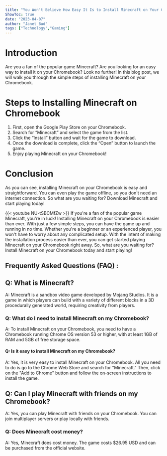 ```yaml
---
title: "You Won't Believe How Easy It Is to Install Minecraft on Your Chromebook!"
ShowToc: true 
date: "2023-04-07"
author: "Janet Bud" 
tags: ["Technology","Gaming"]
---
```

# Introduction
Are you a fan of the popular game Minecraft? Are you looking for an easy way to install it on your Chromebook? Look no further! In this blog post, we will walk you through the simple steps of installing Minecraft on your Chromebook. 

# Steps to Installing Minecraft on Chromebook
1. First, open the Google Play Store on your Chromebook.
2. Search for “Minecraft” and select the game from the list.
3. Click the “Install” button and wait for the game to download.
4. Once the download is complete, click the “Open” button to launch the game.
5. Enjoy playing Minecraft on your Chromebook!

# Conclusion
As you can see, installing Minecraft on your Chromebook is easy and straightforward. You can even play the game offline, so you don't need an internet connection. So what are you waiting for? Download Minecraft and start playing today!

{{< youtube NU-tSBCMfZw >}} 
If you're a fan of the popular game Minecraft, you're in luck! Installing Minecraft on your Chromebook is easier than ever. With just a few simple steps, you can have the game up and running in no time. Whether you're a beginner or an experienced player, you won't have to worry about any complicated setup. With the intent of making the installation process easier than ever, you can get started playing Minecraft on your Chromebook right away. So, what are you waiting for? Install Minecraft on your Chromebook today and start playing!

## Frequently Asked Questions (FAQ) :
<h2>Q: What is Minecraft?</h2>

A: Minecraft is a sandbox video game developed by Mojang Studios. It is a game in which players can build with a variety of different blocks in a 3D procedurally generated world, requiring creativity from players.

<h3>Q: What do I need to install Minecraft on my Chromebook?</h3>

A: To install Minecraft on your Chromebook, you need to have a Chromebook running Chrome OS version 53 or higher, with at least 1GB of RAM and 5GB of free storage space.

<h4>Q: Is it easy to install Minecraft on my Chromebook?</h4>

A: Yes, it is very easy to install Minecraft on your Chromebook. All you need to do is go to the Chrome Web Store and search for "Minecraft." Then, click on the "Add to Chrome" button and follow the on-screen instructions to install the game.

<h2>Q: Can I play Minecraft with friends on my Chromebook?</h2>

A: Yes, you can play Minecraft with friends on your Chromebook. You can join multiplayer servers or play locally with friends.

<h3>Q: Does Minecraft cost money?</h3>

A: Yes, Minecraft does cost money. The game costs $26.95 USD and can be purchased from the official website.





